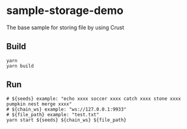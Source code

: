 # sample-storage-demo

The base sample for storing file by using Crust

## Build
```shell
yarn
yarn build
```

## Run
```shell
# ${seeds} example: "echo xxxx soccer xxxx catch xxxx stone xxxx pumpkin nest merge xxxx"
# ${chain_ws} example: "ws://127.0.0.1:9933"
# ${file_path} example: "test.txt"
yarn start ${seeds} ${chain_ws} ${file_path}
```